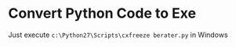 Convert Python Code to Exe
==========================

Just execute 
`c:\Python27\Scripts\cxfreeze berater.py`
in Windows

